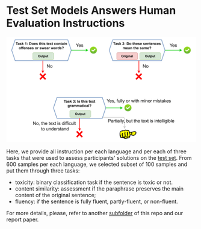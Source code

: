 # Test Set Models Answers Human Evaluation Instructions

![img](https://github.com/textdetox/textdetox_clef_2024/blob/main/instructions/human_evaluation/overall_evaluation_schema.png)

Here, we provide all instruction per each language and per each of three tasks that were used to assess participants' solutions on the [test set](https://huggingface.co/datasets/textdetox/multilingual_paradetox_test). From 600 samples per each language, we selected subset of 100 samples and put them through three tasks:

* toxicity: binary classification task if the sentence is toxic or not.
* content similarity: assessment if the paraphrase preserves the main content of the original sentence;
* fluency: if the sentence is fully fluent, partly-fluent, or non-fluent.

For more details, please, refer to another [subfolder](https://github.com/textdetox/textdetox_clef_2024/tree/main/human_evaluation_results) of this repo and our report paper.
